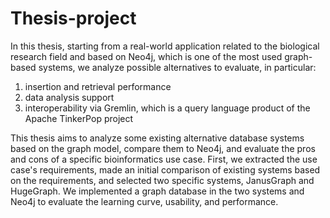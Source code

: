 # Thesis-project

In this thesis, starting from a real-world application related to the biological research 
field and based on Neo4j, which is one of the most used graph-based systems, we 
analyze possible alternatives to evaluate, in particular:
1. insertion and retrieval performance
2. data analysis support
3. interoperability via Gremlin, which is a query language product of the 
Apache TinkerPop project

This thesis aims to analyze some existing alternative database systems based on the 
graph model, compare them to Neo4j, and evaluate the pros and cons of a specific 
bioinformatics use case. First, we 
extracted the use case's requirements, made an initial comparison of existing systems 
based on the requirements, and selected two specific systems, JanusGraph and 
HugeGraph. We implemented a graph database in the two systems and Neo4j to 
evaluate the learning curve, usability, and performance.

